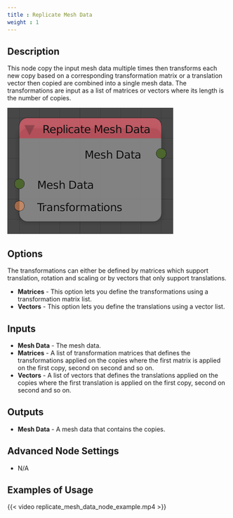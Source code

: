 ```yaml
---
title : Replicate Mesh Data
weight : 1
---
```


## Description

This node copy the input mesh data multiple times then transforms each
new copy based on a corresponding transformation matrix or a translation
vector then copied are combined into a single mesh data. The
transformations are input as a list of matrices or vectors where its
length is the number of copies.

![image](replicate_mesh_data_node.png)

## Options

The transformations can either be defined by matrices which support
translation, rotation and scaling or by vectors that only support
translations.

- **Matrices** - This option lets you define the transformations using
    a transformation matrix list.
- **Vectors** - This option lets you define the translations using a
    vector list.

## Inputs

- **Mesh Data** - The mesh data.
- **Matrices** - A list of transformation matrices that defines the
    transformations applied on the copies where the first matrix is
    applied on the first copy, second on second and so on.
- **Vectors** - A list of vectors that defines the translations
    applied on the copies where the first translation is applied on the
    first copy, second on second and so on.

## Outputs

- **Mesh Data** - A mesh data that contains the copies.

## Advanced Node Settings

- N/A

## Examples of Usage

{{< video replicate_mesh_data_node_example.mp4 >}}
